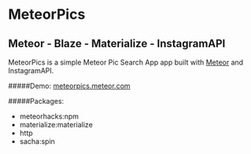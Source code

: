 # MeteorPics

## Meteor - Blaze - Materialize - InstagramAPI

MeteorPics is a simple Meteor Pic Search App app built with [Meteor](http://meteor.com) and InstagramAPI.

#####Demo:
[meteorpics.meteor.com](http://meteorpics.meteor.com/)

#####Packages:

- meteorhacks:npm
- materialize:materialize
- http
- sacha:spin
